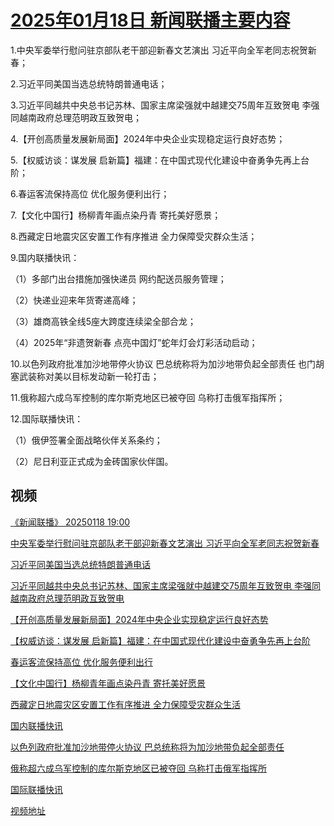 # [2025年01月18日 新闻联播主要内容](https://tv.cctv.com/lm/xwlb/day/20250118.shtml)

1.中央军委举行慰问驻京部队老干部迎新春文艺演出 习近平向全军老同志祝贺新春；

2.习近平同美国当选总统特朗普通电话；

3.习近平同越共中央总书记苏林、国家主席梁强就中越建交75周年互致贺电 李强同越南政府总理范明政互致贺电；

4.【开创高质量发展新局面】2024年中央企业实现稳定运行良好态势；

5.【权威访谈：谋发展 启新篇】福建：在中国式现代化建设中奋勇争先再上台阶；

6.春运客流保持高位 优化服务便利出行；

7.【文化中国行】杨柳青年画点染丹青 寄托美好愿景；

8.西藏定日地震灾区安置工作有序推进 全力保障受灾群众生活；

9.国内联播快讯：

（1）多部门出台措施加强快递员 网约配送员服务管理；

（2）快递业迎来年货寄递高峰；

（3）雄商高铁全线5座大跨度连续梁全部合龙；

（4）2025年“非遗贺新春 点亮中国灯”蛇年灯会灯彩活动启动；

10.以色列政府批准加沙地带停火协议 巴总统称将为加沙地带负起全部责任 也门胡塞武装称对美以目标发动新一轮打击；

11.俄称超六成乌军控制的库尔斯克地区已被夺回 乌称打击俄军指挥所；

12.国际联播快讯：

（1）俄伊签署全面战略伙伴关系条约；

（2）尼日利亚正式成为金砖国家伙伴国。

## 视频

[《新闻联播》 20250118 19:00](https://tv.cctv.com/2025/01/18/VIDEamMkykotfFqjFeyKFFxl250118.shtml)

[中央军委举行慰问驻京部队老干部迎新春文艺演出 习近平向全军老同志祝贺新春](https://tv.cctv.com/2025/01/18/VIDEIDYUKqYv1SFAxRpSBwzD250118.shtml)

[习近平同美国当选总统特朗普通电话](https://tv.cctv.com/2025/01/18/VIDEjdcYQjAtCgnRakLsFEow250118.shtml)

[习近平同越共中央总书记苏林、国家主席梁强就中越建交75周年互致贺电 李强同越南政府总理范明政互致贺电](https://tv.cctv.com/2025/01/18/VIDE8A3gmxR4ZaOdslYcV0qr250118.shtml)

[【开创高质量发展新局面】2024年中央企业实现稳定运行良好态势](https://tv.cctv.com/2025/01/18/VIDEu7bA4P1wfa34g52xOerz250118.shtml)

[【权威访谈：谋发展 启新篇】福建：在中国式现代化建设中奋勇争先再上台阶](https://tv.cctv.com/2025/01/18/VIDEO2bYvmhGg7wn5LN8TlOa250118.shtml)

[春运客流保持高位 优化服务便利出行](https://tv.cctv.com/2025/01/18/VIDECD5wlYie9aa1uHpo0Zb2250118.shtml)

[【文化中国行】杨柳青年画点染丹青 寄托美好愿景](https://tv.cctv.com/2025/01/18/VIDEkjH0ls9h0pgXxshdteTO250118.shtml)

[西藏定日地震灾区安置工作有序推进 全力保障受灾群众生活](https://tv.cctv.com/2025/01/18/VIDEvfIfhu7EuDHPxaUbdnzy250118.shtml)

[国内联播快讯](https://tv.cctv.com/2025/01/18/VIDECXPhm0Or4tgump503zUn250118.shtml)

[以色列政府批准加沙地带停火协议 巴总统称将为加沙地带负起全部责任](https://tv.cctv.com/2025/01/18/VIDEfBenPGgKyMyvnL1GJnDe250118.shtml)

[俄称超六成乌军控制的库尔斯克地区已被夺回 乌称打击俄军指挥所](https://tv.cctv.com/2025/01/18/VIDEDzpzeyvW2AvO22PFlDts250118.shtml)

[国际联播快讯](https://tv.cctv.com/2025/01/18/VIDEBksOF0M8ghRvzhD0MmeF250118.shtml)

[视频地址](https://tv.cctv.com/lm/xwlb/day/20250118.shtml) 


